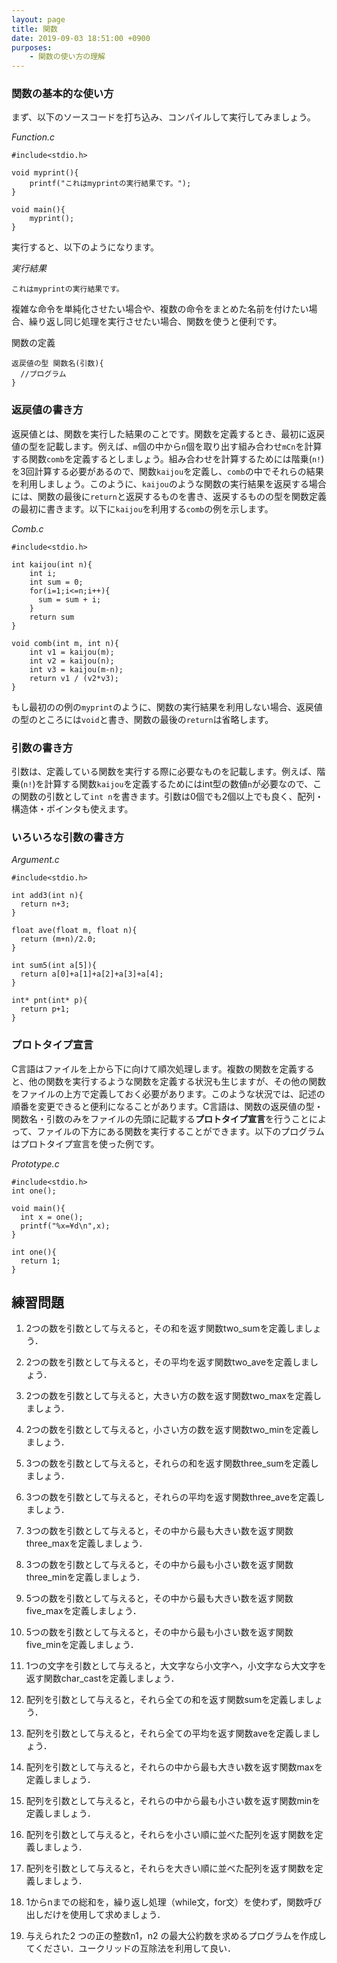 ```yaml
---
layout: page
title: 関数
date: 2019-09-03 18:51:00 +0900
purposes:
    - 関数の使い方の理解
---
```


### 関数の基本的な使い方

まず、以下のソースコードを打ち込み、コンパイルして実行してみましょう。

*Function.c*<br>

    #include<stdio.h>

    void myprint(){
        printf("これはmyprintの実行結果です。");
    }

    void main(){
        myprint();
    }

実行すると、以下のようになります。

*実行結果*

    これはmyprintの実行結果です。

複雑な命令を単純化させたい場合や、複数の命令をまとめた名前を付けたい場合、繰り返し同じ処理を実行させたい場合、関数を使うと便利です。


関数の定義

    返戻値の型 関数名(引数){
      //プログラム
    }

### 返戻値の書き方

返戻値とは、関数を実行した結果のことです。関数を定義するとき、最初に返戻値の型を記載します。例えば、`m`個の中から`n`個を取り出す組み合わせ`mCn`を計算する関数`comb`を定義するとしましょう。組み合わせを計算するためには階乗(`n!`)を3回計算する必要があるので、関数`kaijou`を定義し、`comb`の中でそれらの結果を利用しましょう。このように、`kaijou`のような関数の実行結果を返戻する場合には、関数の最後に`return`と返戻するものを書き、返戻するものの型を関数定義の最初に書きます。以下に`kaijou`を利用する`comb`の例を示します。

*Comb.c*<br>

    #include<stdio.h>

    int kaijou(int n){
        int i;
        int sum = 0;
        for(i=1;i<=n;i++){
          sum = sum + i;
        }
        return sum
    }

    void comb(int m, int n){
        int v1 = kaijou(m);
        int v2 = kaijou(n);
        int v3 = kaijou(m-n);
        return v1 / (v2*v3);
    }

もし最初のの例の`myprint`のように、関数の実行結果を利用しない場合、返戻値の型のところには`void`と書き、関数の最後の`return`は省略します。

### 引数の書き方

引数は、定義している関数を実行する際に必要なものを記載します。例えば、階乗(`n!`)を計算する関数`kaijou`を定義するためにはint型の数値`n`が必要なので、この関数の引数として`int n`を書きます。引数は0個でも2個以上でも良く、配列・構造体・ポインタも使えます。


### いろいろな引数の書き方

*Argument.c*<br>

    #include<stdio.h>

    int add3(int n){
      return n+3;
    }

    float ave(float m, float n){
      return (m+n)/2.0;
    }

    int sum5(int a[5]){
      return a[0]+a[1]+a[2]+a[3]+a[4];
    }

    int* pnt(int* p){
      return p+1;
    }


### プロトタイプ宣言

C言語はファイルを上から下に向けて順次処理します。複数の関数を定義すると、他の関数を実行するような関数を定義する状況も生じますが、その他の関数をファイルの上方で定義しておく必要があります。このような状況では、記述の順番を変更できると便利になることがあります。C言語は、関数の返戻値の型・関数名・引数のみをファイルの先頭に記載する**プロトタイプ宣言**を行うことによって、ファイルの下方にある関数を実行することができます。以下のプログラムはプロトタイプ宣言を使った例です。

*Prototype.c*<br>

    #include<stdio.h>
    int one();

    void main(){
      int x = one();
      printf("%x=¥d\n",x);
    }

    int one(){
      return 1;
    }





練習問題
--------
1.	2つの数を引数として与えると，その和を返す関数two_sumを定義しましょう．

2.	2つの数を引数として与えると，その平均を返す関数two_aveを定義しましょう．

3.	2つの数を引数として与えると，大きい方の数を返す関数two_maxを定義しましょう．

4.	2つの数を引数として与えると，小さい方の数を返す関数two_minを定義しましょう．

5.	3つの数を引数として与えると，それらの和を返す関数three_sumを定義しましょう．

6.	3つの数を引数として与えると，それらの平均を返す関数three_aveを定義しましょう．

7.	3つの数を引数として与えると，その中から最も大きい数を返す関数three_maxを定義しましょう．

8.	3つの数を引数として与えると，その中から最も小さい数を返す関数three_minを定義しましょう．

9.	5つの数を引数として与えると，その中から最も大きい数を返す関数five_maxを定義しましょう．

10.	5つの数を引数として与えると，その中から最も小さい数を返す関数five_minを定義しましょう．

11.	1つの文字を引数として与えると，大文字なら小文字へ，小文字なら大文字を返す関数char_castを定義しましょう．

12.	配列を引数として与えると，それら全ての和を返す関数sumを定義しましょう．

13.	配列を引数として与えると，それら全ての平均を返す関数aveを定義しましょう．

14.	配列を引数として与えると，それらの中から最も大きい数を返す関数maxを定義しましょう．

15.	配列を引数として与えると，それらの中から最も小さい数を返す関数minを定義しましょう．

16.	配列を引数として与えると，それらを小さい順に並べた配列を返す関数を定義しましょう．

17.	配列を引数として与えると，それらを大きい順に並べた配列を返す関数を定義しましょう．

18.	1からnまでの総和を，繰り返し処理（while文，for文）を使わず，関数呼び出しだけを使用して求めましょう．

19.	与えられた2 つの正の整数n1，n2 の最大公約数を求めるプログラムを作成してください．ユークリッドの互除法を利用して良い．
